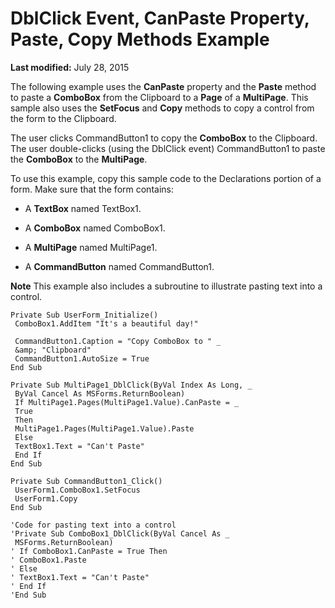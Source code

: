 
# DblClick Event, CanPaste Property, Paste, Copy Methods Example

 **Last modified:** July 28, 2015

The following example uses the  **CanPaste** property and the **Paste** method to paste a **ComboBox** from the Clipboard to a **Page** of a **MultiPage**. This sample also uses the  **SetFocus** and **Copy** methods to copy a control from the form to the Clipboard.

The user clicks CommandButton1 to copy the  **ComboBox** to the Clipboard. The user double-clicks (using the DblClick event) CommandButton1 to paste the **ComboBox** to the **MultiPage**.

To use this example, copy this sample code to the Declarations portion of a form. Make sure that the form contains:


- A  **TextBox** named TextBox1.
    
- A  **ComboBox** named ComboBox1.
    
- A  **MultiPage** named MultiPage1.
    
- A  **CommandButton** named CommandButton1.
    


 **Note**  This example also includes a subroutine to illustrate pasting text into a control.




```
Private Sub UserForm_Initialize() 
 ComboBox1.AddItem "It's a beautiful day!" 
 
 CommandButton1.Caption = "Copy ComboBox to " _ 
 &amp; "Clipboard" 
 CommandButton1.AutoSize = True 
End Sub 
 
Private Sub MultiPage1_DblClick(ByVal Index As Long, _ 
 ByVal Cancel As MSForms.ReturnBoolean) 
 If MultiPage1.Pages(MultiPage1.Value).CanPaste = _ 
 True 
 Then 
 MultiPage1.Pages(MultiPage1.Value).Paste 
 Else 
 TextBox1.Text = "Can't Paste" 
 End If 
End Sub 
 
Private Sub CommandButton1_Click() 
 UserForm1.ComboBox1.SetFocus 
 UserForm1.Copy 
End Sub 
 
'Code for pasting text into a control 
'Private Sub ComboBox1_DblClick(ByVal Cancel As _ 
 MSForms.ReturnBoolean) 
' If ComboBox1.CanPaste = True Then 
' ComboBox1.Paste 
' Else 
' TextBox1.Text = "Can't Paste" 
' End If 
'End Sub
```

